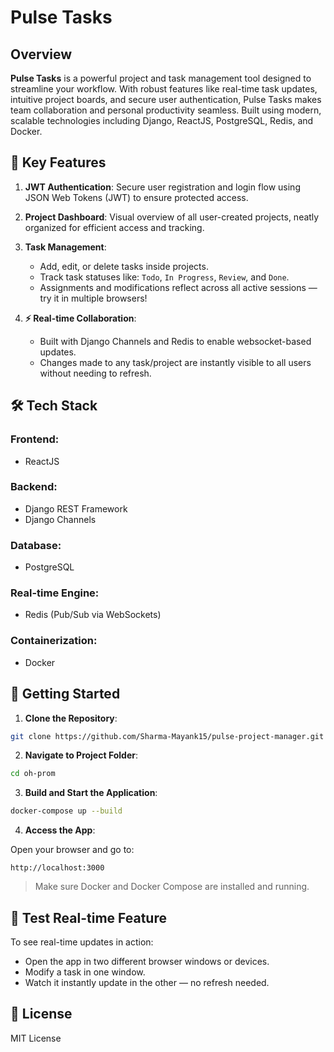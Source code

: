 
# Pulse Tasks

## Overview

**Pulse Tasks** is a powerful project and task management tool designed to streamline your workflow. With robust features like real-time task updates, intuitive project boards, and secure user authentication, Pulse Tasks makes team collaboration and personal productivity seamless. Built using modern, scalable technologies including Django, ReactJS, PostgreSQL, Redis, and Docker.

## 🔑 Key Features

1. **JWT Authentication**: Secure user registration and login flow using JSON Web Tokens (JWT) to ensure protected access.

2. **Project Dashboard**: Visual overview of all user-created projects, neatly organized for efficient access and tracking.

3. **Task Management**:
   - Add, edit, or delete tasks inside projects.
   - Track task statuses like: `Todo`, `In Progress`, `Review`, and `Done`.
   - Assignments and modifications reflect across all active sessions — try it in multiple browsers!

4. **⚡ Real-time Collaboration**:
   - Built with Django Channels and Redis to enable websocket-based updates.
   - Changes made to any task/project are instantly visible to all users without needing to refresh.

## 🛠 Tech Stack

### Frontend:
- ReactJS

### Backend:
- Django REST Framework
- Django Channels

### Database:
- PostgreSQL

### Real-time Engine:
- Redis (Pub/Sub via WebSockets)

### Containerization:
- Docker

## 🚀 Getting Started

1. **Clone the Repository**:

```bash
git clone https://github.com/Sharma-Mayank15/pulse-project-manager.git
```

2. **Navigate to Project Folder**:

```bash
cd oh-prom
```

3. **Build and Start the Application**:

```bash
docker-compose up --build
```

4. **Access the App**:

Open your browser and go to:

```
http://localhost:3000
```

> Make sure Docker and Docker Compose are installed and running.

## 🧪 Test Real-time Feature

To see real-time updates in action:
- Open the app in two different browser windows or devices.
- Modify a task in one window.
- Watch it instantly update in the other — no refresh needed.

## 📄 License

MIT License 
